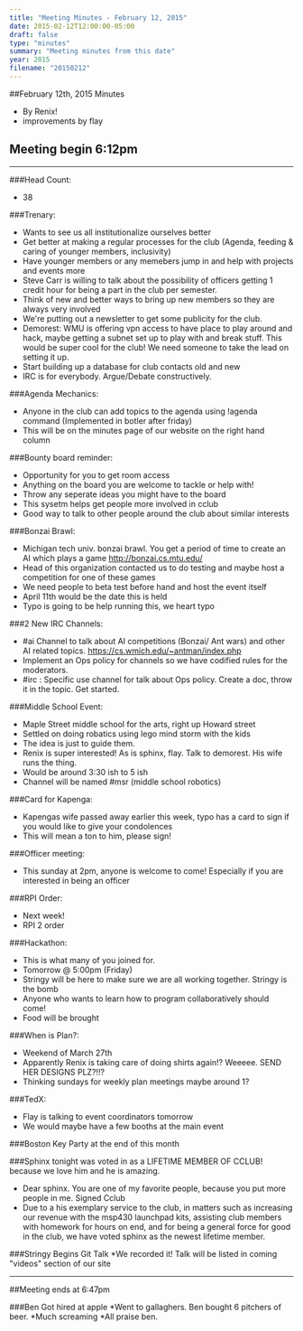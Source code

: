 ```yaml
---
title: "Meeting Minutes - February 12, 2015"
date: 2015-02-12T12:00:00-05:00
draft: false
type: "minutes"
summary: "Meeting minutes from this date"
year: 2015
filename: "20150212"
---
```


##February 12th, 2015 Minutes
* By Renix!
* improvements by flay

## Meeting begin 6:12pm

 - - -

###Head Count:
* 38

###Trenary:
* Wants to see us all institutionalize ourselves better
* Get better at making a regular processes for the club (Agenda, feeding & caring of younger members, inclusivity)
* Have younger members or any memebers jump in and help with projects and events more
* Steve Carr is willing to talk about the possibility of officers getting 1 credit hour for being a part in the club per semester.
* Think of new and better ways to bring up new members so they are always very involved
* We're putting out a newsletter to get some publicity for the club.
* Demorest: WMU is offering vpn access to have place to play around and hack, maybe getting a subnet set up to play with and break stuff. This would be super cool for the club! We need someone to take the lead on setting it up.
* Start building up a database for club contacts old and new
* IRC is for everybody. Argue/Debate constructively.

###Agenda Mechanics:
* Anyone in the club can add topics to the agenda using !agenda command (Implemented in botler after friday)
* This will be on the minutes page of our website on the right hand column

###Bounty board reminder:
* Opportunity for you to get room access
* Anything on the board you are welcome to tackle or help with!
* Throw any seperate ideas you might have to the board
* This sysetm helps get people more involved in cclub
* Good way to talk to other people around the club about similar interests

###Bonzai Brawl:
* Michigan tech univ. bonzai brawl. You get a period of time to create an AI which plays a game http://bonzai.cs.mtu.edu/
* Head of this organization contacted us to do testing and maybe host a competition for one of these games
* We need people to beta test before hand and host the event itself
* April 11th would be the date this is held
* Typo is going to be help running this, we heart typo

###2 New IRC Channels:
* #ai Channel to talk about AI competitions (Bonzai/ Ant wars) and other AI related topics. https://cs.wmich.edu/~antman/index.php
* Implement an Ops policy for channels so we have codified rules for the moderators.
* #irc : Specific use channel for talk about Ops policy. Create a doc, throw it in the topic. Get started.

###Middle School Event:
* Maple Street middle school for the arts, right up Howard street
* Settled on doing robatics using lego mind storm with the kids
* The idea is just to guide them.
* Renix is super interested! As is sphinx, flay. Talk to demorest. His wife runs the thing.
* Would be around 3:30 ish to 5 ish 
* Channel will be named #msr (middle school robotics)

###Card for Kapenga:
* Kapengas wife passed away earlier this week, typo has a card to sign if you would like to give your condolences
* This will mean a ton to him, please sign!

###Officer meeting:
* This sunday at 2pm, anyone is welcome to come! Especially if you are interested in being an officer

###RPI Order:
* Next week!
* RPI 2 order

###Hackathon:
* This is what many of you joined for.
* Tomorrow @ 5:00pm (Friday)
* Stringy will be here to make sure we are all working together. Stringy is the bomb
* Anyone who wants to learn how to program collaboratively should come!
* Food will be brought

###When is Plan?:
* Weekend of March 27th
* Apparently Renix is taking care of doing shirts again!? Weeeee. SEND HER DESIGNS PLZ?!!?
* Thinking sundays for weekly plan meetings maybe around 1?

###TedX:
* Flay is talking to event coordinators tomorrow
* We would maybe have a few booths at the main event

###Boston Key Party at the end of this month

###Sphinx tonight was voted in as a LIFETIME MEMBER OF CCLUB! because we love him and he is amazing.
* Dear sphinx. You are one of my favorite people, because you put more people in me. Signed Cclub
* Due to a his exemplary service to the club, in matters such as increasing our revenue with the msp430 launchpad kits, assisting club members with homework for hours on end, and for being a general force for good in the club, we have voted sphinx as the newest lifetime member.

###Stringy Begins Git Talk
*We recorded it! Talk will be listed in coming "videos" section of our site

- - - 

##Meeting ends at 6:47pm

###Ben Got hired at apple
*Went to gallaghers. Ben bought 6 pitchers of beer.
*Much screaming
*All praise ben.
